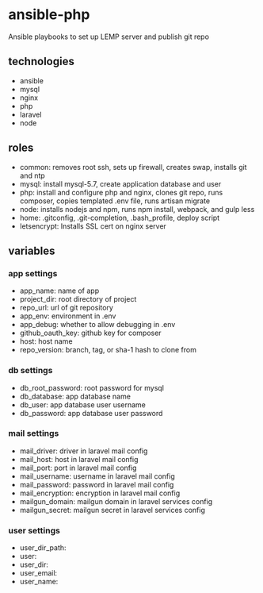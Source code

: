 # ansible-php

Ansible playbooks to set up LEMP server and publish git repo

## technologies
- ansible
- mysql
- nginx
- php
- laravel
- node

## roles
- common: removes root ssh, sets up firewall, creates swap, installs git and ntp
- mysql: install mysql-5.7, create application database and user
- php: install and configure php and nginx, clones git repo, runs composer, copies templated .env file, runs artisan migrate
- node: installs nodejs and npm, runs npm install, webpack, and gulp less
- home: .gitconfig, .git-completion, .bash_profile, deploy script
- letsencrypt: Installs SSL cert on nginx server

## variables

### app settings
- app_name: name of app
- project_dir: root directory of project
- repo_url: url of git repository
- app_env: environment in .env
- app_debug: whether to allow debugging in .env
- github_oauth_key: github key for composer
- host: host name
- repo_version: branch, tag, or sha-1 hash to clone from

### db settings
- db_root_password: root password for mysql
- db_database: app database name
- db_user: app database user username
- db_password: app database user password


### mail settings
- mail_driver: driver in laravel mail config
- mail_host: host in laravel mail config
- mail_port: port in laravel mail config
- mail_username: username in laravel mail config
- mail_password: password in laravel mail config
- mail_encryption: encryption in laravel mail config
- mailgun_domain:  mailgun domain in laravel services config
- mailgun_secret: mailgun secret in laravel services config

### user settings
- user_dir_path:
- user:
- user_dir:
- user_email:
- user_name:



